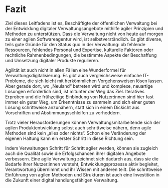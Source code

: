 # Fazit

Ziel dieses Leitfadens ist es, Beschäftigte der öffentlichen Verwaltung bei der Entwicklung digitaler Verwaltungsangebote mithilfe agiler Prinzipien und Methoden zu unterstützen. Dass die Verwaltung nicht von heute auf morgen zu einer agilen Softwareagentur wird, ist selbstverständlich. Es gibt diverse, teils gute Gründe für den Status quo in der Verwaltung: ob fehlende Ressourcen, fehlendes Personal und Expertise, kulturelle Faktoren oder rechtliche Rahmenbedingungen, die bestimmte Aspekte der Beschaffung und Umsetzung digitaler Produkte regulieren.

Agilität ist auch nicht in allen Fällen eine Wunderformel für Verwaltungsdigitalisierung. Es gibt auch vergleichsweise einfache IT-Probleme, die sich leicht mit herkömmlichen Vorgehensweisen lösen lassen. Aber gerade dort, wo „Neuland“ betreten wird und komplexe, neuartige Lösungen erforderlich sind, ist mitunter der Weg das Ziel. Iteratives Erproben und die frühzeitige Einbindung von Nutzer:innen sind hier fast immer ein guter Weg, um Erkenntnisse zu sammeln und sich einer guten Lösung schrittweise anzunähern, statt sich in einem Dickicht aus Vorschriften und Abstimmungsschleifen zu verheddern.

Trotz vieler Herausforderungen können Verwaltungsmitarbeitende sich der agilen Produktentwicklung selbst auch schrittweise nähern, denn agile Methoden sind kein „alles oder nichts“. Schon eine Veränderung der eigenen Haltung kann ein erster Schritt in diese Richtung sein.

Indem Verwaltungen Schritt für Schritt agiler werden, können sie zugleich auch die Qualität sowie die Erfolgschancen ihrer digitalen Angebote verbessern. Eine agile Verwaltung zeichnet sich dadurch aus, dass sie die Bedarfe ihrer Nutzer:innen versteht, Entwicklungsprozesse aktiv begleitet, Verantwortung übernimmt und ihr Wissen mit anderen teilt. Die schrittweise Einführung von agilen Methoden und Strukturen ist auch eine Investition in die Zukunft einer digital handlungsfähigen Verwaltung.

